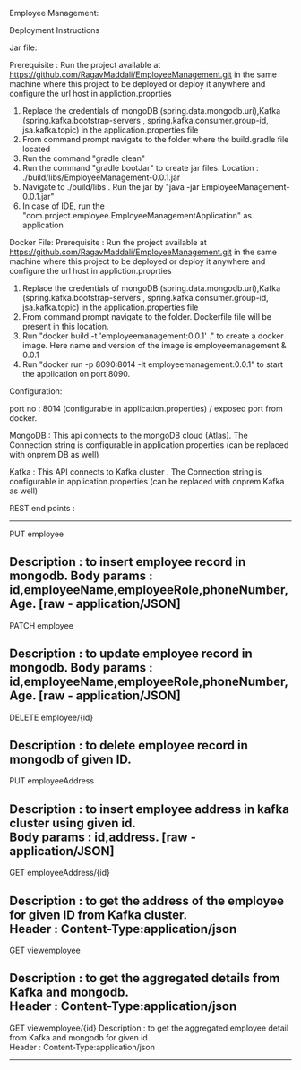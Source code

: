 Employee Management:

Deployment Instructions 

Jar file:

Prerequisite : Run the project available at https://github.com/RagavMaddali/EmployeeManagement.git in the same machine where this project to be deployed or deploy it anywhere and configure the url host in appliction.proprties

1) Replace the credentials of mongoDB (spring.data.mongodb.uri),Kafka (spring.kafka.bootstrap-servers , spring.kafka.consumer.group-id, jsa.kafka.topic) in the application.properties file
2) From command prompt navigate to the folder where the build.gradle file located
3) Run the command "gradle clean"
4) Run the command "gradle bootJar" to create jar files. Location : ./build/libs/EmployeeManagement-0.0.1.jar 
5) Navigate to ./build/libs . Run the jar by "java -jar EmployeeManagement-0.0.1.jar"
6) In case of IDE, run the "com.project.employee.EmployeeManagementApplication" as application

Docker File:
Prerequisite : Run the project available at https://github.com/RagavMaddali/EmployeeManagement.git in the same machine where this project to be deployed or deploy it anywhere and configure the url host in appliction.proprties

1) Replace the credentials of mongoDB (spring.data.mongodb.uri),Kafka (spring.kafka.bootstrap-servers , spring.kafka.consumer.group-id, jsa.kafka.topic) in the application.properties file
2) From command prompt navigate to the folder. Dockerfile file will be present in this location.
3) Run "docker build -t 'employeemanagement:0.0.1' ." to create a docker image. Here name and version of the image is employeemanagement & 0.0.1
4) Run "docker run -p 8090:8014 -it employeemanagement:0.0.1" to start the application on port 8090.

Configuration:

port no : 8014 (configurable in application.properties) / exposed port from docker.

MongoDB : This api connects to the mongoDB cloud (Atlas). The Connection string is configurable in application.properties (can be replaced with onprem DB as well)

Kafka : This API connects to Kafka cluster .  The Connection string is configurable in application.properties (can be replaced with onprem Kafka as well)

REST end points :

-------------------------------------------------------------------------------------------
PUT employee

Description : to insert employee record in mongodb. 
Body params : id,employeeName,employeeRole,phoneNumber,Age. [raw - application/JSON]
-------------------------------------------------------------------------------------------

PATCH employee

Description : to update employee record in mongodb. 
Body params : id,employeeName,employeeRole,phoneNumber,Age. [raw - application/JSON]
-------------------------------------------------------------------------------------------

DELETE employee/{id}

Description : to delete employee record in mongodb of given ID.
-------------------------------------------------------------------------------------------


PUT employeeAddress

Description : to insert employee address in kafka cluster using given id.  
Body params : id,address. [raw - application/JSON]
-------------------------------------------------------------------------------------------


GET employeeAddress/{id}

Description : to get the address of the employee for given ID from Kafka cluster.  
Header : Content-Type:application/json
-------------------------------------------------------------------------------------------


GET viewemployee

Description : to get the aggregated details from Kafka and mongodb.  
Header : Content-Type:application/json
-------------------------------------------------------------------------------------------


GET viewemployee/{id}
Description : to get the aggregated employee detail from Kafka and mongodb for given id.  
Header : Content-Type:application/json

-------------------------------------------------------------------------------------------




